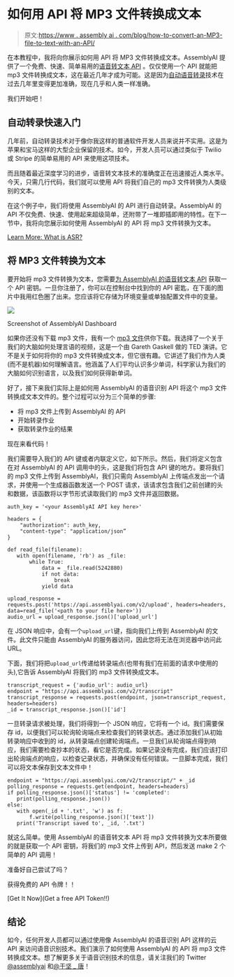 # 如何用 API 将 MP3 文件转换成文本

> 原文:[https://www . assembly ai . com/blog/how-to-convert-an-MP3-file-to-text-with-an-API/](https://www.assemblyai.com/blog/how-to-convert-an-mp3-file-to-text-with-an-api/)

在本教程中，我将向你展示如何用 API 将 MP3 文件转换成文本。AssemblyAI 提供了一个免费、快速、简单易用的[语音转文本 API](https://www.assemblyai.com/blog/how-to-choose-the-best-speech-to-text-api-for-your-product/) 。仅仅使用一个 API 就能把 mp3 文件转换成文本，这在最近几年才成为可能。这是因为[自动语音转录](https://www.assemblyai.com/blog/what-is-asr/)技术在过去几年里变得更加准确，现在几乎和人类一样准确。

我们开始吧！

## 自动转录快速入门

几年前，自动转录技术对于像你我这样的普通软件开发人员来说并不实用。这是为苹果和宝马这样的大型企业保留的技术。如今，开发人员可以通过类似于 Twilio 或 Stripe 的简单易用的 API 来使用这项技术。

而且随着最近深度学习的进步，语音转文本技术的准确度正在迅速接近人类水平。今天，只需几行代码，我们就可以使用 API 将我们自己的 mp3 文件转换为人类级别的文本。

在这个例子中，我们将使用 AssemblyAI 的 API 进行自动转录。AssemblyAI 的 API 不仅免费、快速、使用起来超级简单，还附带了一堆即插即用的特性。在下一节中，我将向您展示如何使用 AssemblyAI 的 API 将 mp3 文件转换为文本。

[Learn More: What is ASR?](https://www.assemblyai.com/blog/what-is-asr/)

## 将 MP3 文件转换为文本

要开始将 mp3 文件转换为文本，您需要[为 AssemblyAI 的语音转文本 API](https://www.assemblyai.com) 获取一个 API 密钥。一旦你注册了，你可以在控制台中找到你的 API 密匙，在下面的图片中我用红色圈了出来。您应该将它存储为环境变量或单独配置文件中的变量。

![](../Images/94d251e573cad34691fe95cdda9e93d8.png)

Screenshot of AssemblyAI Dashboard

如果你还没有下载 mp3 文件，我有一个 [mp3 文件](https://github.com/ytang07/youtube-transcription/blob/main/nZP7pb_t4oA.mp3?undefined)供你下载。我选择了一个关于我们的大脑如何处理言语的视频，这是一个由 Gareth Gaskell 做的 TED 演讲。它不是关于如何将你的 mp3 文件转换成文本，但它很有趣。它讲述了我们作为人类(而不是机器)如何理解语言。他涵盖了人们平均认识多少单词，科学家认为我们的大脑如何识别语言，以及我们如何获得新单词。

好了，接下来我们实际上是如何用 AssemblyAI 的语音识别 API 将这个 mp3 文件转换成文本文件的。整个过程可以分为三个简单的步骤:

*   将 mp3 文件上传到 AssemblyAI 的 API
*   开始转录作业
*   获取转录作业的结果

现在来看代码！

我们需要导入我们的 API 键或者内联定义它，如下所示。然后，我们将定义包含在对 AssemblyAI 的 API 调用中的头，这是我们将包含 API 键的地方。要将我们的 mp3 文件上传到 AssemblyAI，我们只需向 AssemblyAI 上传端点发出一个请求，并使用一个生成器函数发送一个 POST 请求，该请求包含我们之前创建的头和数据，该函数将以字节形式读取我们的 mp3 文件并返回数据。

```
auth_key = '<your AssemblyAI API key here>'

headers = {
    "authorization": auth_key,
    "content-type": "application/json”
}

def read_file(filename):
   with open(filename, 'rb') as _file:
       while True:
           data = _file.read(5242880)
           if not data:
               break
           yield data

upload_response = requests.post('https://api.assemblyai.com/v2/upload', headers=headers, data=read_file('<path to your file here>'))
audio_url = upload_response.json()['upload_url']
```

在 JSON 响应中，会有一个`upload_url`键，指向我们上传到 AssemblyAI 的文件。此文件只能由 AssemblyAI 的服务器访问，因此您将无法在浏览器中访问此 URL。

下面，我们将把`upload_url`传递给转录端点(也带有我们在前面的请求中使用的头),它告诉 AssemblyAI 将我们的 mp3 文件转换成文本。

```
transcript_request = {'audio_url': audio_url}
endpoint = "https://api.assemblyai.com/v2/transcript"
transcript_response = requests.post(endpoint, json=transcript_request, headers=headers)
_id = transcript_response.json()['id']
```

一旦转录请求被处理，我们将得到一个 JSON 响应，它将有一个 id。我们需要保存 id，以便我们可以轮询轮询端点来检查我们的转录状态。通过添加我们从初始转录响应中收到的 id，从转录端点创建轮询端点。一旦我们从轮询端点得到响应，我们需要检查抄本的状态，看它是否完成。如果记录没有完成，我们应该打印出轮询端点的响应，以检查记录状态，并确保没有任何错误。一旦脚本完成，我们可以将文本保存到文本文件中！

```
endpoint = "https://api.assemblyai.com/v2/transcript/" + _id
polling_response = requests.get(endpoint, headers=headers)
if polling_response.json()['status'] != 'completed':
   print(polling_response.json())
else:
   with open(_id + '.txt', 'w') as f:
       f.write(polling_response.json()['text'])
   print('Transcript saved to', _id, '.txt')
```

就这么简单。使用 AssemblyAI 的语音转文本 API 将 mp3 文件转换为文本所要做的就是获取一个 API 密钥，将我们的 mp3 文件上传到 API，然后发送 make 2 个简单的 API 调用！

准备好自己尝试了吗？

获得免费的 API 令牌！！

[Get It Now](Get a free API Token!!)

## 结论

如今，任何开发人员都可以通过使用像 AssemblyAI 的语音识别 API 这样的云 API 来访问语音识别技术。我们演示了如何使用 AssemblyAI 的 API 将 mp3 文件转换成文本。想了解更多关于语音识别技术的信息，请关注我们的 Twitter [@assemblyai](http://twitter.com/assemblyai?undefined) 和[@于坚 _ 唐](http://twitter.com/yujian_tang?undefined)！